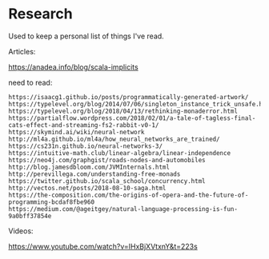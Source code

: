 # Research
Used to keep a personal list of things I've read.

Articles:

  https://anadea.info/blog/scala-implicits

  need to read: 
  
    https://isaacg1.github.io/posts/programmatically-generated-artwork/
    https://typelevel.org/blog/2014/07/06/singleton_instance_trick_unsafe.html
    https://typelevel.org/blog/2018/04/13/rethinking-monaderror.html
    https://partialflow.wordpress.com/2018/02/01/a-tale-of-tagless-final-cats-effect-and-streaming-fs2-rabbit-v0-1/
    https://skymind.ai/wiki/neural-network
    http://ml4a.github.io/ml4a/how_neural_networks_are_trained/
    https://cs231n.github.io/neural-networks-3/
    https://intuitive-math.club/linear-algebra/linear-independence
    https://neo4j.com/graphgist/roads-nodes-and-automobiles
    http://blog.jamesdbloom.com/JVMInternals.html
    http://perevillega.com/understanding-free-monads
    https://twitter.github.io/scala_school/concurrency.html
    http://vectos.net/posts/2018-08-10-saga.html
    https://the-composition.com/the-origins-of-opera-and-the-future-of-programming-bcdaf8fbe960
    https://medium.com/@ageitgey/natural-language-processing-is-fun-9a0bff37854e
  
Videos:

  https://www.youtube.com/watch?v=IHxBjXVtxnY&t=223s
